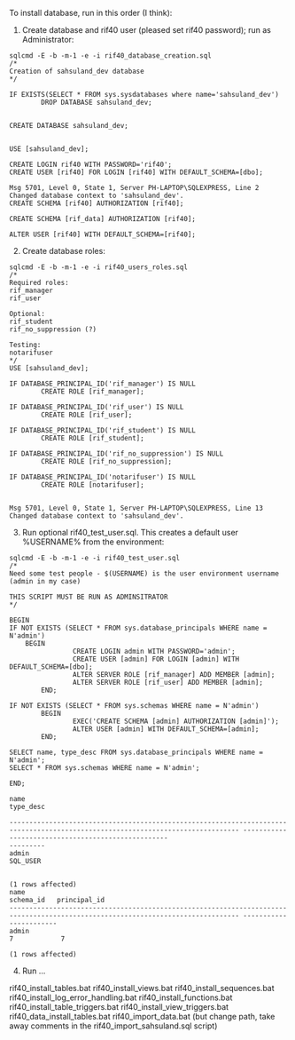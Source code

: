 To install database, run in this order (I think):

1. Create database and rif40 user (pleased set rif40 password); run as Administrator:
```
sqlcmd -E -b -m-1 -e -i rif40_database_creation.sql
/*
Creation of sahsuland_dev database
*/

IF EXISTS(SELECT * FROM sys.sysdatabases where name='sahsuland_dev')
        DROP DATABASE sahsuland_dev;


CREATE DATABASE sahsuland_dev;


USE [sahsuland_dev];

CREATE LOGIN rif40 WITH PASSWORD='rif40';
CREATE USER [rif40] FOR LOGIN [rif40] WITH DEFAULT_SCHEMA=[dbo];

Msg 5701, Level 0, State 1, Server PH-LAPTOP\SQLEXPRESS, Line 2
Changed database context to 'sahsuland_dev'.
CREATE SCHEMA [rif40] AUTHORIZATION [rif40];

CREATE SCHEMA [rif_data] AUTHORIZATION [rif40];

ALTER USER [rif40] WITH DEFAULT_SCHEMA=[rif40];
```

2. Create database roles:

```
sqlcmd -E -b -m-1 -e -i rif40_users_roles.sql 
/*
Required roles:
rif_manager
rif_user

Optional:
rif_student
rif_no_suppression (?)

Testing:
notarifuser
*/
USE [sahsuland_dev];

IF DATABASE_PRINCIPAL_ID('rif_manager') IS NULL
        CREATE ROLE [rif_manager];

IF DATABASE_PRINCIPAL_ID('rif_user') IS NULL
        CREATE ROLE [rif_user];

IF DATABASE_PRINCIPAL_ID('rif_student') IS NULL
        CREATE ROLE [rif_student];

IF DATABASE_PRINCIPAL_ID('rif_no_suppression') IS NULL
        CREATE ROLE [rif_no_suppression];

IF DATABASE_PRINCIPAL_ID('notarifuser') IS NULL
        CREATE ROLE [notarifuser];


Msg 5701, Level 0, State 1, Server PH-LAPTOP\SQLEXPRESS, Line 13
Changed database context to 'sahsuland_dev'.

```

3. Run optional rif40_test_user.sql. This creates a default user %USERNAME% from the environment:

```
sqlcmd -E -b -m-1 -e -i rif40_test_user.sql
/*
Need some test people - $(USERNAME) is the user environment username (admin in my case)

THIS SCRIPT MUST BE RUN AS ADMINSITRATOR
*/

BEGIN
IF NOT EXISTS (SELECT * FROM sys.database_principals WHERE name = N'admin')
    BEGIN
                CREATE LOGIN admin WITH PASSWORD='admin';
                CREATE USER [admin] FOR LOGIN [admin] WITH DEFAULT_SCHEMA=[dbo];
                ALTER SERVER ROLE [rif_manager] ADD MEMBER [admin];
                ALTER SERVER ROLE [rif_user] ADD MEMBER [admin];
        END;

IF NOT EXISTS (SELECT * FROM sys.schemas WHERE name = N'admin')
        BEGIN
                EXEC('CREATE SCHEMA [admin] AUTHORIZATION [admin]');
                ALTER USER [admin] WITH DEFAULT_SCHEMA=[admin];
        END;

SELECT name, type_desc FROM sys.database_principals WHERE name = N'admin';
SELECT * FROM sys.schemas WHERE name = N'admin';

END;

name                                                                                                                             type_desc

-------------------------------------------------------------------------------------------------------------------------------- ---------------------------------------------------
---------
admin                                                                                                                            SQL_USER


(1 rows affected)
name                                                                                                                             schema_id   principal_id
-------------------------------------------------------------------------------------------------------------------------------- ----------- ------------
admin                                                                                                                                      7            7

(1 rows affected)
```

4. Run ...

rif40_install_tables.bat
rif40_install_views.bat
rif40_install_sequences.bat
rif40_install_log_error_handling.bat
rif40_install_functions.bat
rif40_install_table_triggers.bat
rif40_install_view_triggers.bat
rif40_data_install_tables.bat
rif40_import_data.bat (but change path, take away comments in the rif40_import_sahsuland.sql script)
